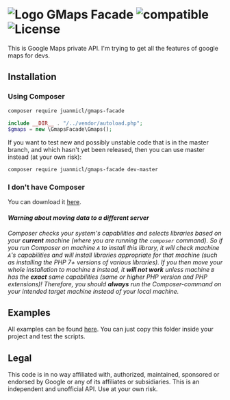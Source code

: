 # ![Logo](https://i.imgur.com/ZhpGXZK.png) GMaps Facade ![compatible](https://img.shields.io/badge/PHP%207-Compatible-brightgreen.svg) ![License](https://poser.pugx.org/juanmicl/gmaps-facade/license)
This is Google Maps private API. I'm trying to get all the features of google maps for devs.
## Installation
### Using Composer
```sh
composer require juanmicl/gmaps-facade
```
```php
include __DIR__ . "/../vendor/autoload.php";
$gmaps = new \GmapsFacade\Gmaps();
```
If you want to test new and possibly unstable code that is in the master branch, and which hasn't yet been released, then you can use master instead (at your own risk):
```sh
composer require juanmicl/gmaps-facade dev-master
```
### I don't have Composer
You can download it [here](https://getcomposer.org/download/).
#### _Warning about moving data to a different server_
_Composer checks your system's capabilities and selects libraries based on your **current** machine (where you are running the `composer` command). So if you run Composer on machine `A` to install this library, it will check machine `A`'s capabilities and will install libraries appropriate for that machine (such as installing the PHP 7+ versions of various libraries). If you then move your whole installation to machine `B` instead, it **will not work** unless machine `B` has the **exact** same capabilities (same or higher PHP version and PHP extensions)! Therefore, you should **always** run the Composer-command on your intended target machine instead of your local machine._
## Examples
All examples can be found [here](https://github.com/juanmicl/gmaps-facade/tree/master/examples).
You can just copy this folder inside your project and test the scripts.
## Legal
This code is in no way affiliated with, authorized, maintained, sponsored or endorsed by Google or any of its affiliates or subsidiaries. This is an independent and unofficial API. Use at your own risk.
